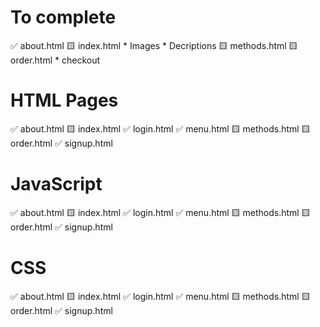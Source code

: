 # To complete
✅ about.html
🟨 index.html
    * Images
    * Decriptions
🟨 methods.html
🟨 order.html
    * checkout

# HTML Pages
✅ about.html
🟨 index.html
✅ login.html
✅ menu.html
🟨 methods.html
🟨 order.html
✅ signup.html


# JavaScript
✅ about.html
🟨 index.html
✅ login.html
✅ menu.html
🟨 methods.html
🟨 order.html
✅ signup.html


# CSS
✅ about.html
🟨 index.html
✅ login.html
✅ menu.html
🟨 methods.html
🟨 order.html
✅ signup.html